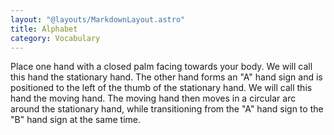 ```yaml
---
layout: "@layouts/MarkdownLayout.astro"
title: Alphabet
category: Vocabulary
---
```


Place one hand with a closed palm facing towards your body.
We will call this hand the stationary hand.
The other hand forms an "A" hand sign and is positioned to the left
of the thumb of the stationary hand.
We will call this hand the moving hand.
The moving hand then moves in a circular arc around the stationary hand,
while transitioning from the "A" hand sign
to the "B" hand sign at the same time.
